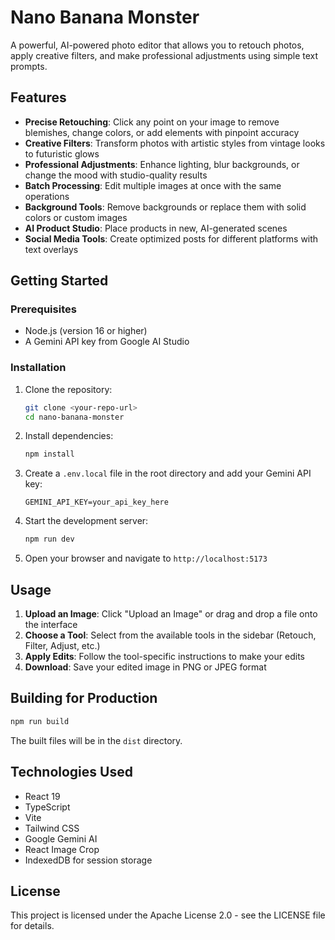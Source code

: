# Nano Banana Monster

A powerful, AI-powered photo editor that allows you to retouch photos, apply creative filters, and make professional adjustments using simple text prompts.

## Features

- **Precise Retouching**: Click any point on your image to remove blemishes, change colors, or add elements with pinpoint accuracy
- **Creative Filters**: Transform photos with artistic styles from vintage looks to futuristic glows
- **Professional Adjustments**: Enhance lighting, blur backgrounds, or change the mood with studio-quality results
- **Batch Processing**: Edit multiple images at once with the same operations
- **Background Tools**: Remove backgrounds or replace them with solid colors or custom images
- **AI Product Studio**: Place products in new, AI-generated scenes
- **Social Media Tools**: Create optimized posts for different platforms with text overlays

## Getting Started

### Prerequisites

- Node.js (version 16 or higher)
- A Gemini API key from Google AI Studio

### Installation

1. Clone the repository:
   ```bash
   git clone <your-repo-url>
   cd nano-banana-monster
   ```

2. Install dependencies:
   ```bash
   npm install
   ```

3. Create a `.env.local` file in the root directory and add your Gemini API key:
   ```
   GEMINI_API_KEY=your_api_key_here
   ```

4. Start the development server:
   ```bash
   npm run dev
   ```

5. Open your browser and navigate to `http://localhost:5173`

## Usage

1. **Upload an Image**: Click "Upload an Image" or drag and drop a file onto the interface
2. **Choose a Tool**: Select from the available tools in the sidebar (Retouch, Filter, Adjust, etc.)
3. **Apply Edits**: Follow the tool-specific instructions to make your edits
4. **Download**: Save your edited image in PNG or JPEG format

## Building for Production

```bash
npm run build
```

The built files will be in the `dist` directory.

## Technologies Used

- React 19
- TypeScript
- Vite
- Tailwind CSS
- Google Gemini AI
- React Image Crop
- IndexedDB for session storage

## License

This project is licensed under the Apache License 2.0 - see the LICENSE file for details.
